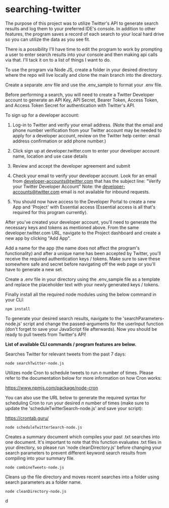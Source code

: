 # searching-twitter
The purpose of this project was to utilize Twitter's API to generate search results and log them to your preferred IDE's console. In addition to other features, the program saves a record of each search to your local hard drive so you can utilize the data as you see fit.

There is a possibility I'll have time to edit the program to work by prompting a user to enter search results into your console and then making api calls via that. I'll tack it on to a list of things I want to do. 

To use the program via Node JS, create a folder in your desired directory where the repo will live locally and clone the main branch into the directory.

Create a separate .env file and use the .env_sample to format your .env file.

Before performing a search, you will need to create a Twitter Developer account to generate an API Key, API Secret, Bearer Token, Access Token, and Access Token Secret for authentication with Twitter's API.

To sign up for a developer account:

1) Log-in to Twitter and verify your email address. (Note that the email and phone number verification from your Twitter account may be needed to apply for a developer account, review on the Twitter help center: email address confirmation or add phone number.)

2) Click sign up at developer.twitter.com to enter your developer account name, location and use case details

3) Review and accept the developer agreement and submit

4) Check your email to verify your developer account. Look for an email from developer-accounts@twitter.com that has the subject line: "Verify your Twitter Developer Account" Note: the developer-accounts@twitter.com email is not available for inbound requests.

5) You should now have access to the Developer Portal to create a new App and 'Project' with Essential access (Essential access is all that's required for this program currently).

After you've created your developer account, you'll need to generate the necessary keys and tokens as mentioned above. From the same developer.twitter.com URL, navigate to the Project dashboard and create a new app by clicking "Add App". 

Add a name for the app (the name does not affect the program's functionality) and after a unique name has been accepted by Twitter, you'll receive the required authentication keys / tokens. Make sure to save these somewhere safe and secret before navigating off the web page or you'll have to generate a new set. 

Create a .env file in your directory using the .env_sample file as a template and replace the placeholder text with your newly generated keys / tokens.

Finally install all the required node modules using the below command in your CLI: 
```
npm install
```

To generate your desired search results, navigate to the 'searchParameters-node.js' script and change the passed-arguments for the userInput function (don't forget to save your JavaScript file afterwards). Now you should be ready to pull tweets from Twitter's API!

**List of available CLI commands / program features are below.**

Searches Twitter for relevant tweets from the past 7 days:
```
node searchTwitter-node.js
```

Utilizes node Cron to schedule tweets to run _n_ number of times. Please refer to the documentation below for more information on how Cron works:

https://www.npmjs.com/package/node-cron

You can also use the URL below to generate the required syntax for scheduling Cron to run your desired _n_ number of times (make sure to update the 'scheduleTwitterSearch-node.js' and save your script): 

https://crontab.guru/

```
node scheduleTwitterSearch-node.js
```

Creates a summary document which compiles your past .txt searches into one document. It's important to note that this function evaluates .txt files in your directory, so please run 'node cleanDirectory.js' before changing your search parameters to prevent different keyword search results from compiling into your summary file.
```
node combineTweets-node.js
```

Cleans up the file directory and moves recent searches into a folder using search parameters as a folder name.
```
node cleanDirectory-node.js
```
d
